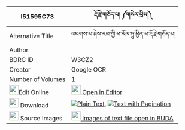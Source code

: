 |I51595C73|རྡོ་རྗེ་གཅོད་པ། ༼གསེར་བྲིས།༽ 
| --- | --- 
|Alternative Title |འཕགས་པ་ཤེས་རབ་ཀྱི་ཕ་རོལ་ཏུ་ཕྱིན་པ་རྡོ་རྗེ་གཅོད་པ།
|Author | 
|BDRC ID | W3CZ2
|Creator | Google OCR
|Number of Volumes| 1
|<img width="25" src="https://img.icons8.com/color/25/000000/edit-property.png">Edit Online| [<img width="25" src="https://avatars.githubusercontent.com/u/45091458?s=200&v=4"> Open in Editor](http://editor.openpecha.org/I51595C73)
|<img width="25" src="https://img.icons8.com/fluent/48/000000/download-2.png"/>  Download | [![](https://img.icons8.com/color/20/000000/txt.png)Plain Text](https://github.com/Openpecha/I51595C73/releases/download/v1/dorje_chopa_serdri_plain_I51595C73.zip), [![](https://img.icons8.com/color/20/000000/txt.png)Text with Pagination](https://github.com/Openpecha/I51595C73/releases/download/v1/dorje_chopa_serdri_pages_I51595C73.zip)
|<img width="25" src="https://img.icons8.com/plasticine/100/000000/pictures-folder.png"/>  Source Images | [<img width="25" src="https://library.bdrc.io/icons/BUDA-small.svg"> Images of text file open in BUDA](https://library.bdrc.io/show/bdr:W3CZ2)